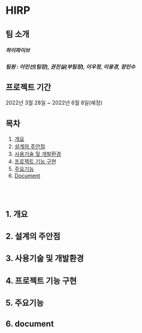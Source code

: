# HIRP


## 팀 소개
##### 하이파이브
##### 팀원 : 이민선(팀장), 권진실(부팀장), 이우정, 이융경, 장민수

## 프로젝트 기간
2022년 3월 28일 ~ 2022년 6월 8일(예정)

## 목차  
1. [개요](#1-개요)
2. [설계의 주안점](#2-설계의-주안점)
3. [사용기술 및 개발환경](#3-사용기술-및-개발환경)
4. [프로젝트 기능 구현](#4-프로젝트-기능-구현)
5. [주요기능](#5-주요기능)
6. [Document](#6-document)

<br><br>


## 1. 개요
## 2. 설계의 주안점
## 3. 사용기술 및 개발환경
## 4. 프로젝트 기능 구현
## 5. 주요기능
## 6. document
